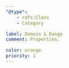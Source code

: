 ```yaml
---
"@type": 
    - rdfs:Class
    - Category

label: Domain & Range
comment: Properties.

color: orange
priority: 1
---
```


